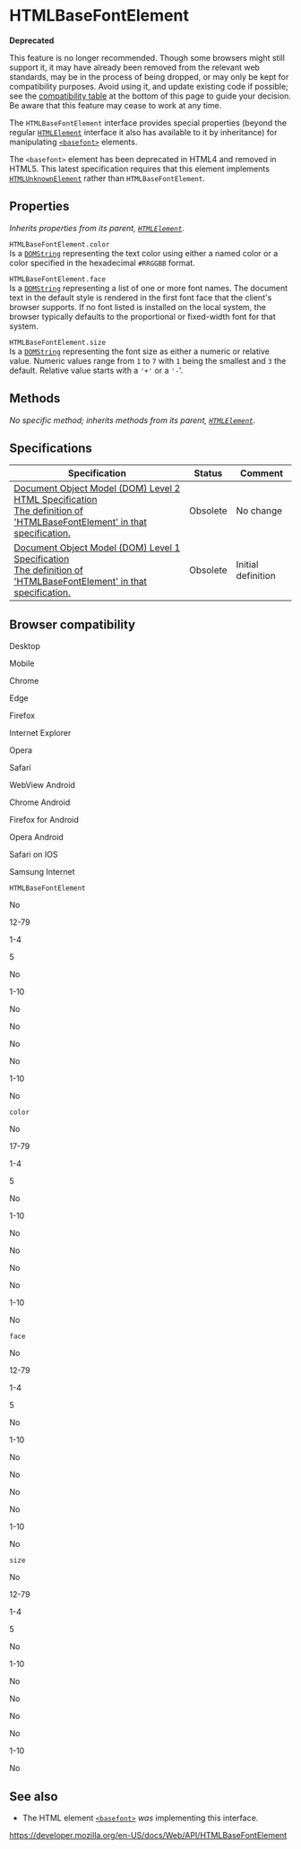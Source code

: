 # HTMLBaseFontElement

**Deprecated**

This feature is no longer recommended. Though some browsers might still support it, it may have already been removed from the relevant web standards, may be in the process of being dropped, or may only be kept for compatibility purposes. Avoid using it, and update existing code if possible; see the [compatibility table](#browser_compatibility) at the bottom of this page to guide your decision. Be aware that this feature may cease to work at any time.

The `HTMLBaseFontElement` interface provides special properties (beyond the regular [`HTMLElement`](htmlelement) interface it also has available to it by inheritance) for manipulating [`<basefont>`](https://developer.mozilla.org/en-US/docs/Web/HTML/Element/basefont) elements.

The `<basefont>` element has been deprecated in HTML4 and removed in HTML5. This latest specification requires that this element implements [`HTMLUnknownElement`](htmlunknownelement) rather than `HTMLBaseFontElement`.

## Properties

_Inherits properties from its parent, [`HTMLElement`](htmlelement)._

<span class="page-not-created">`HTMLBaseFontElement.color`</span>  
Is a [`DOMString`](domstring) representing the text color using either a named color or a color specified in the hexadecimal `#RRGGBB` format.

<span class="page-not-created">`HTMLBaseFontElement.face`</span>  
Is a [`DOMString`](domstring) representing a list of one or more font names. The document text in the default style is rendered in the first font face that the client's browser supports. If no font listed is installed on the local system, the browser typically defaults to the proportional or fixed-width font for that system.

<span class="page-not-created">`HTMLBaseFontElement.size`</span>  
Is a [`DOMString`](domstring) representing the font size as either a numeric or relative value. Numeric values range from `1` to `7` with `1` being the smallest and `3` the default. Relative value starts with a `'+'` or a `'-`'.

## Methods

_No specific method; inherits methods from its parent, [`HTMLElement`](htmlelement)._

## Specifications

<table><thead><tr class="header"><th>Specification</th><th>Status</th><th>Comment</th></tr></thead><tbody><tr class="odd"><td><a href="https://www.w3.org/TR/DOM-Level-2-HTML/html.html#ID-32774408">Document Object Model (DOM) Level 2 HTML Specification<br />
<span class="small">The definition of 'HTMLBaseFontElement' in that specification.</span></a></td><td><span class="spec-obsolete">Obsolete</span></td><td>No change</td></tr><tr class="even"><td><a href="https://www.w3.org/TR/REC-DOM-Level-1/level-one-html.html#ID-32774408">Document Object Model (DOM) Level 1 Specification<br />
<span class="small">The definition of 'HTMLBaseFontElement' in that specification.</span></a></td><td><span class="spec-obsolete">Obsolete</span></td><td>Initial definition</td></tr></tbody></table>

## Browser compatibility

Desktop

Mobile

Chrome

Edge

Firefox

Internet Explorer

Opera

Safari

WebView Android

Chrome Android

Firefox for Android

Opera Android

Safari on IOS

Samsung Internet

`HTMLBaseFontElement`

No

12-79

1-4

5

No

1-10

No

No

No

No

1-10

No

`color`

No

17-79

1-4

5

No

1-10

No

No

No

No

1-10

No

`face`

No

12-79

1-4

5

No

1-10

No

No

No

No

1-10

No

`size`

No

12-79

1-4

5

No

1-10

No

No

No

No

1-10

No

## See also

- The HTML element [`<basefont>`](https://developer.mozilla.org/en-US/docs/Web/HTML/Element/basefont) _was_ implementing this interface.

<a href="https://developer.mozilla.org/en-US/docs/Web/API/HTMLBaseFontElement" class="_attribution-link">https://developer.mozilla.org/en-US/docs/Web/API/HTMLBaseFontElement</a>
